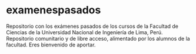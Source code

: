 examenespasados
===============

Repositorio con los exámenes pasados de los cursos de la Facultad de Ciencias de la Universidad Nacional de Ingeniería de Lima, Perú. Repositorio comunitario y de libre acceso, alimentado por los alumnos de la facultad. Eres bienvenido de aportar.
